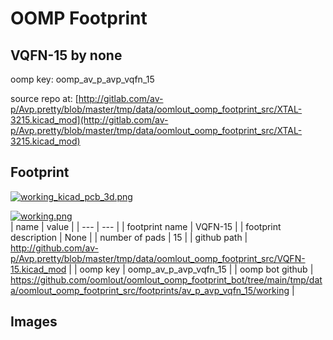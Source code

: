 # OOMP Footprint  
## VQFN-15  by none  
  
oomp key: oomp_av_p_avp_vqfn_15  
  
source repo at: [http://gitlab.com/av-p/Avp.pretty/blob/master/tmp/data/oomlout_oomp_footprint_src/XTAL-3215.kicad_mod](http://gitlab.com/av-p/Avp.pretty/blob/master/tmp/data/oomlout_oomp_footprint_src/XTAL-3215.kicad_mod)  
## Footprint  
  
[![working_kicad_pcb_3d.png](working_kicad_pcb_3d_600.png)](working_kicad_pcb_3d.png)  
  
[![working.png](working_600.png)](working.png)  
| name | value | 
| --- | --- | 
| footprint name | VQFN-15 | 
| footprint description | None | 
| number of pads | 15 | 
| github path | http://github.com/av-p/Avp.pretty/blob/master/tmp/data/oomlout_oomp_footprint_src/VQFN-15.kicad_mod | 
| oomp key | oomp_av_p_avp_vqfn_15 | 
| oomp bot github | https://github.com/oomlout/oomlout_oomp_footprint_bot/tree/main/tmp/data/oomlout_oomp_footprint_src/footprints/av_p_avp_vqfn_15/working | 
## Images  
